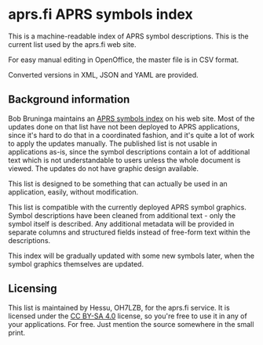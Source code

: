 
aprs.fi APRS symbols index
=============================

This is a machine-readable index of APRS symbol descriptions.  This is the
current list used by the aprs.fi web site.

For easy manual editing in OpenOffice, the master file is in CSV format.

Converted versions in XML, JSON and YAML are provided.


Background information
-------------------------

Bob Bruninga maintains an [APRS symbols index][symbolsx] on his web site. 
Most of the updates done on that list have not been deployed to APRS
applications, since it's hard to do that in a coordinated fashion, and it's
quite a lot of work to apply the updates manually.  The published list is
not usable in applications as-is, since the symbol descriptions contain a
lot of additional text which is not understandable to users unless the whole
document is viewed.  The updates do not have graphic design available.

This list is designed to be something that can actually be used in an
application, easily, without modification.

This list is compatible with the currently deployed APRS symbol graphics. 
Symbol descriptions have been cleaned from additional text - only the symbol
itself is described.  Any additional metadata will be provided in separate
columns and structured fields instead of free-form text within the
descriptions.

This index will be gradually updated with some new symbols later, when the
symbol graphics themselves are updated.


Licensing
------------

This list is maintained by Hessu, OH7LZB, for the aprs.fi service.  It is
licensed under the [CC BY-SA 4.0][ccbysa] license, so you're free to use it in any
of your applications.  For free.  Just mention the source somewhere in the
small print.


[symbolsx]: http://www.aprs.org/symbols/symbolsX.txt
[ccbysa]: http://creativecommons.org/licenses/by-sa/4.0/

